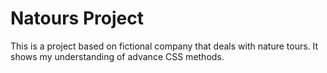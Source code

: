 # Natours Project

This is a project based on fictional company that deals with nature tours.  It shows my understanding of advance CSS methods.